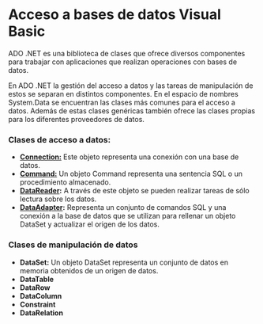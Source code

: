 <h1>Acceso a bases de datos Visual Basic</h1>
<p>ADO .NET es una biblioteca de clases que ofrece diversos componentes para trabajar con aplicaciones que realizan operaciones con bases de datos.</p>
<p>En ADO .NET la gestión del acceso a datos y las tareas de manipulación de estos se separan en distintos componentes. En el espacio de nombres System.Data se encuentran las clases más comunes para el acceso a datos. Además de estas clases genéricas también ofrece las clases propias para los diferentes proveedores de datos.</p>
<h3><strong>Clases de acceso a datos:</strong> </h3>
<ul>
  <li><strong><a href="https://github.com/Mablenn/database-Visual-Basic/blob/main/01_Clases_de_acceso_a_datos/ConnectionTest.vb">Connection:</a></strong> Este objeto representa una conexión con una base de datos.</li>
  <li><strong><a href="https://github.com/Mablenn/database-Visual-Basic/blob/main/01_Clases_de_acceso_a_datos/CommandTest.vb">Command:</a></strong> Un objeto Command representa una sentencia SQL o un procedimiento almacenado.</li>
  <li><strong><a href="https://github.com/Mablenn/database-Visual-Basic/blob/main/01_Clases_de_acceso_a_datos/DataReaderTest.vb">DataReader</a>:</strong> A través de este objeto se pueden realizar tareas de sólo lectura sobre los datos.</li>
  <li><strong><a href="https://github.com/Mablenn/database-Visual-Basic/blob/main/01_Clases_de_acceso_a_datos/04_DataAdapterTest.vb">DataAdapter</a>:</strong> Representa un conjunto de comandos SQL y una conexión a la base de datos que se utilizan para rellenar un objeto DataSet y actualizar el origen de los datos.</li>
</ul>
<h3><strong>Clases de manipulación de datos</strong></h3>
<ul>
<li><strong>DataSet:</strong> Un objeto DataSet representa un conjunto de datos en memoria obtenidos de un origen de datos.</li>
  <li><strong>DataTable</strong></li>
  <li><strong>DataRow</strong></li>
  <li><strong>DataColumn</strong></li>
  <li><strong>Constraint</strong></li>
  <li><strong>DataRelation</strong></li>
</ul>
